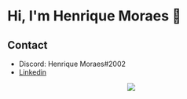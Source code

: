 # Hi, I'm Henrique Moraes 👋

## Contact
- Discord: Henrique Moraes#2002
- [Linkedin](https://www.linkedin.com/in/henrique-moraes-4395bb1bb/) 

<p align="center">
<img src="https://github-readme-stats.vercel.app/api?username=rikz1n&show_icons=true&theme=midnight-purple&hide=prs,issues">
</p>
